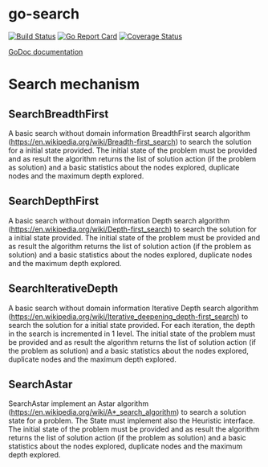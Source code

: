 # go-search
[![Build Status](https://travis-ci.org/rormartin/gosearch.svg?branch=develop)](https://travis-ci.org/rormartin/gosearch)
[![Go Report Card](https://goreportcard.com/badge/github.com/rormartin/go-search)](https://goreportcard.com/report/github.com/rormartin/go-search)
[![Coverage Status](https://coveralls.io/repos/github/rormartin/gosearch/badge.svg?branch=master)](https://coveralls.io/github/rormartin/gosearch?branch=master)

[GoDoc documentation](https://godoc.org/github.com/rormartin/gosearch)

# Search mechanism

## SearchBreadthFirst

A basic search without domain information BreadthFirst search algorithm
(https://en.wikipedia.org/wiki/Breadth-first_search) to search the solution for
a initial state provided.  The initial state of the problem must be provided and
as result the algorithm returns the list of solution action (if the problem as
solution) and a basic statistics about the nodes explored, duplicate nodes and
the maximum depth explored.


## SearchDepthFirst

A basic search without domain information Depth search algorithm
(https://en.wikipedia.org/wiki/Depth-first_search) to search the solution for a
initial state provided.  The initial state of the problem must be provided and
as result the algorithm returns the list of solution action (if the problem as
solution) and a basic statistics about the nodes explored, duplicate nodes and
the maximum depth explored.

## SearchIterativeDepth

A basic search without domain information Iterative Depth search algorithm
(https://en.wikipedia.org/wiki/Iterative_deepening_depth-first_search) to search
the solution for a initial state provided.  For each iteration, the depth in the
search is incremented in 1 level.  The initial state of the problem must be
provided and as result the algorithm returns the list of solution action (if the
problem as solution) and a basic statistics about the nodes explored, duplicate
nodes and the maximum depth explored.

## SearchAstar

SearchAstar implement an Astar algorithm
(https://en.wikipedia.org/wiki/A*_search_algorithm) to search a solution state
for a problem. The State must implement also the Heuristic interface.  The
initial state of the problem must be provided and as result the algorithm
returns the list of solution action (if the problem as solution) and a basic
statistics about the nodes explored, duplicate nodes and the maximum depth
explored.
